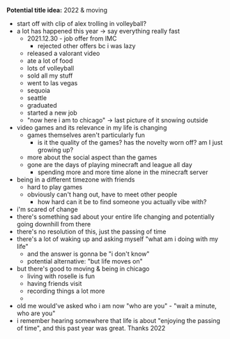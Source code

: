 **Potential title idea:** 2022 & moving

- start off with clip of alex trolling in volleyball?
- a lot has happened this year -> say everything really fast
	- 2021.12.30 - job offer from IMC 
		- rejected other offers bc i was lazy
	- released a valorant video 
	- ate a lot of food
	- lots of volleyball
	- sold all my stuff
	- went to las vegas
	- sequoia
	- seattle
	- graduated
	- started a new job
	- "now here i am to chicago" -> last picture of it snowing outside
- video games and its relevance in my life is changing
	- games themselves aren't particularly fun
		- is it the quality of the games? has the novelty worn off? am I just growing up?
	- more about the social aspect than the games
	- gone are the days of playing minecraft and league all day
		- spending more and more time alone in the minecraft server
- being in a different timezone with friends
	- hard to play games
	- obviously can't hang out, have to meet other people
		- how hard can it be to find someone you actually vibe with?
- i'm scared of change
- there's something sad about your entire life changing and potentially going downhill from there
- there's no resolution of this, just the passing of time
- there's a lot of waking up and asking myself "what am i doing with my life"
	- and the answer is gonna be "i don't know"
	- potential alternative: "but life moves on"
- but there's good to moving & being in chicago
	- living with roselle is fun
	- having friends visit
	- recording things a lot more
	- 
- old me would've asked who i am now "who are you" - "wait a minute, who are you"
- i remember hearing somewhere that life is about "enjoying the passing of time", and this past year was great. Thanks 2022